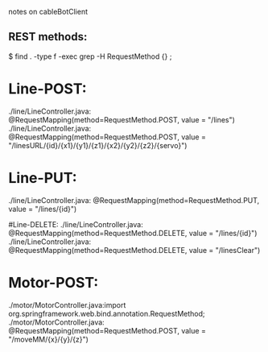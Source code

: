 notes on cableBotClient

REST methods:
------------

$ find . -type f -exec grep -H RequestMethod {} \;

# Line-POST:
./line/LineController.java:     @RequestMapping(method=RequestMethod.POST, value = "/lines")
./line/LineController.java:     @RequestMapping(method=RequestMethod.POST, value = "/linesURL/{id}/{x1}/{y1}/{z1}/{x2}/{y2}/{z2}/{servo}")

# Line-PUT:
./line/LineController.java:     @RequestMapping(method=RequestMethod.PUT, value = "/lines/{id}")

#Line-DELETE:
./line/LineController.java:     @RequestMapping(method=RequestMethod.DELETE, value = "/lines/{id}")
./line/LineController.java:     @RequestMapping(method=RequestMethod.DELETE, value = "/linesClear")

# Motor-POST:
./motor/MotorController.java:import org.springframework.web.bind.annotation.RequestMethod;
./motor/MotorController.java:   @RequestMapping(method=RequestMethod.POST, value = "/moveMM/{x}/{y}/{z}")
